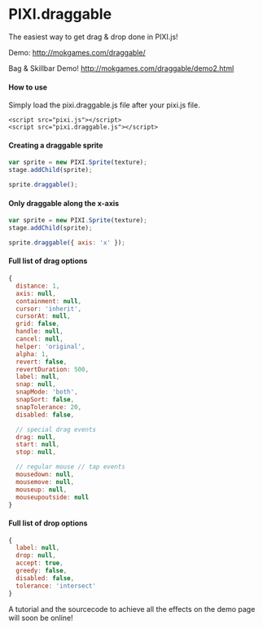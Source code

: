 PIXI.draggable
==============

The easiest way to get drag &amp; drop done in PIXI.js!

Demo: http://mokgames.com/draggable/

Bag & Skillbar Demo! http://mokgames.com/draggable/demo2.html

#### How to use ####
Simply load the pixi.draggable.js file after your pixi.js file.
```
<script src="pixi.js"></script>
<script src="pixi.draggable.js"></script>
```

#### Creating a draggable sprite ####

```javascript
var sprite = new PIXI.Sprite(texture);
stage.addChild(sprite);

sprite.draggable();
```

#### Only draggable along the x-axis ####

```javascript
var sprite = new PIXI.Sprite(texture);
stage.addChild(sprite);

sprite.draggable({ axis: 'x' });
```

#### Full list of drag options ####

```javascript
{
  distance: 1,
  axis: null,
  containment: null,
  cursor: 'inherit',
  cursorAt: null,
  grid: false,
  handle: null,
  cancel: null,
  helper: 'original',
  alpha: 1,
  revert: false,
  revertDuration: 500,
  label: null,
  snap: null,
  snapMode: 'both',
  snapSort: false,
  snapTolerance: 20,
  disabled: false,

  // special drag events
  drag: null,
  start: null,
  stop: null,

  // regular mouse // tap events
  mousedown: null,
  mousemove: null,
  mouseup: null,
  mouseupoutside: null
}
```

#### Full list of drop options ####

```javascript
{
  label: null,
  drop: null,
  accept: true,
  greedy: false,
  disabled: false,
  tolerance: 'intersect'
}
```

A tutorial and the sourcecode to achieve all the effects on the demo page will soon be online!
